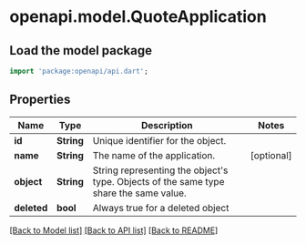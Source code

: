 # openapi.model.QuoteApplication

## Load the model package
```dart
import 'package:openapi/api.dart';
```

## Properties
Name | Type | Description | Notes
------------ | ------------- | ------------- | -------------
**id** | **String** | Unique identifier for the object. | 
**name** | **String** | The name of the application. | [optional] 
**object** | **String** | String representing the object's type. Objects of the same type share the same value. | 
**deleted** | **bool** | Always true for a deleted object | 

[[Back to Model list]](../README.md#documentation-for-models) [[Back to API list]](../README.md#documentation-for-api-endpoints) [[Back to README]](../README.md)


